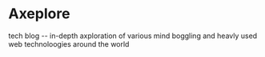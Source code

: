 # Axeplore

tech blog -- in-depth axploration of various mind boggling and heavly used web technoloogies around the world

